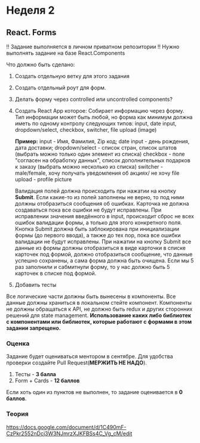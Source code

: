 # Неделя 2


## React. Forms




!! Задание выполняется в личном приватном репозитории !!
Нужно выполнять задание на базе React.Components


Что должно быть сделано:



1) Создать отдельную ветку для этого задания
2) Создать отдельный роут для форм.
3) Делать форму через controlled или uncontrolled components?
4) Создать React App которое:
    Собирает информацию через форму. Тип информации может быть любой, но форма как минимум должна иметь по одному контролу следующих типов: input, date input, dropdown/select, checkbox, switcher, file upload (image)
  
    **Пример:** 
    input - Имя, Фамилия, Zip код;
    date input - день рождения, дата доставки;
    dropdown/select - список стран, список штатов (выбрать можно только один элемент из списка)
    checkbox - поле "согласен на обработку данных", список дополнительных подарков к заказу (выбрать можно несколько из списка)
    switcher - male/female, хочу получать уведомления об акциях/ не хочу
    file upload - profile picture
  
    Валидация полей должна происходить при нажатии на кнопку **Submit**. Если какие-то из полей заполнены не верно, то под ними должны отобразиться сообщения об ошибках. Карточка не должна создаваться пока все ошибки не будут исправлены. При исправлении значения введённого в input, 
происходит сброс не всех ошибок валидации формы, а только для этого конкретного поля. 
Кнопка Submit должна быть заблокирована при инициализации формы (до первого ввода), а также до тех пор, пока все ошибки валидации не будут исправлены.
    При нажатии на кнопку Submit все данные из формы должны отобразиться в виде карточки в списке карточек под формой, должно отобразиться сообщение, что данные успешно сохранены, а сама форма должна быть очищена.
    Если мы 5 раз заполнили и сабмитнули форму, то у нас должно быть 5 карточек в списке под формой.
5) Добавить тесты

Все логические части должны быть вынесены в компоненты.
Все данные должны храниться в локальном стейте компонент.
Компоненты не должны обращаться к API, не должно быть redux и других сторонних решений для state management.
**Использование каких либо библиотек с компонентами или библиотек, которые работают с формами в этом задании запрещено.**


### Оценка




Задание будет оцениваться ментором в сентябре. Для удобства проверки создайте Pull Request(**МЕРЖИТЬ НЕ НАДО**).




1) Тесты - **3 балла**
2) Form + Cards - **12 баллов**




Если хоть один из пунктов не выполнен, то задание оценивается в **0 баллов**.

### Теория

https://docs.google.com/document/d/1C490mF-CzPkr2552nDcj3W3NJmrzXJKFBSs4C_Vg_cM/edit
